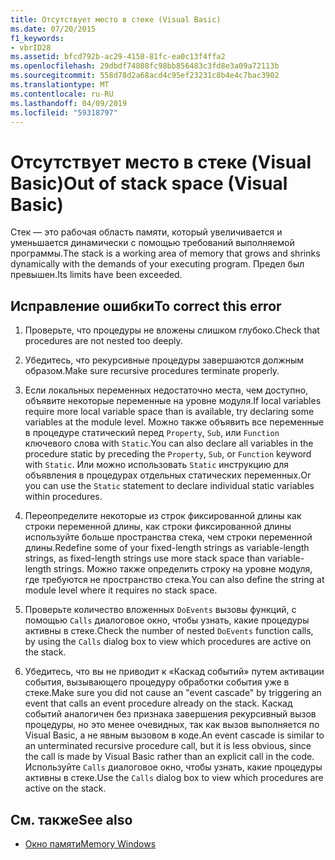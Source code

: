 ```yaml
---
title: Отсутствует место в стеке (Visual Basic)
ms.date: 07/20/2015
f1_keywords:
- vbrID28
ms.assetid: bfcd792b-ac29-4158-81fc-ea0c13f4ffa2
ms.openlocfilehash: 29dbdf74808fc98bb856483c3fd8e3a09a72113b
ms.sourcegitcommit: 558d78d2a68acd4c95ef23231c8b4e4c7bac3902
ms.translationtype: MT
ms.contentlocale: ru-RU
ms.lasthandoff: 04/09/2019
ms.locfileid: "59318797"
---
```

# <a name="out-of-stack-space-visual-basic"></a><span data-ttu-id="19cb2-102">Отсутствует место в стеке (Visual Basic)</span><span class="sxs-lookup"><span data-stu-id="19cb2-102">Out of stack space (Visual Basic)</span></span>
<span data-ttu-id="19cb2-103">Стек — это рабочая область памяти, который увеличивается и уменьшается динамически с помощью требований выполняемой программы.</span><span class="sxs-lookup"><span data-stu-id="19cb2-103">The stack is a working area of memory that grows and shrinks dynamically with the demands of your executing program.</span></span> <span data-ttu-id="19cb2-104">Предел был превышен.</span><span class="sxs-lookup"><span data-stu-id="19cb2-104">Its limits have been exceeded.</span></span>  
  
## <a name="to-correct-this-error"></a><span data-ttu-id="19cb2-105">Исправление ошибки</span><span class="sxs-lookup"><span data-stu-id="19cb2-105">To correct this error</span></span>  
  
1. <span data-ttu-id="19cb2-106">Проверьте, что процедуры не вложены слишком глубоко.</span><span class="sxs-lookup"><span data-stu-id="19cb2-106">Check that procedures are not nested too deeply.</span></span>  
  
2. <span data-ttu-id="19cb2-107">Убедитесь, что рекурсивные процедуры завершаются должным образом.</span><span class="sxs-lookup"><span data-stu-id="19cb2-107">Make sure recursive procedures terminate properly.</span></span>  
  
3. <span data-ttu-id="19cb2-108">Если локальных переменных недостаточно места, чем доступно, объявите некоторые переменные на уровне модуля.</span><span class="sxs-lookup"><span data-stu-id="19cb2-108">If local variables require more local variable space than is available, try declaring some variables at the module level.</span></span> <span data-ttu-id="19cb2-109">Можно также объявить все переменные в процедуре статический перед `Property`, `Sub`, или `Function` ключевого слова with `Static`.</span><span class="sxs-lookup"><span data-stu-id="19cb2-109">You can also declare all variables in the procedure static by preceding the `Property`, `Sub`, or `Function` keyword with `Static`.</span></span> <span data-ttu-id="19cb2-110">Или можно использовать `Static` инструкцию для объявления в процедурах отдельных статических переменных.</span><span class="sxs-lookup"><span data-stu-id="19cb2-110">Or you can use the `Static` statement to declare individual static variables within procedures.</span></span>  
  
4. <span data-ttu-id="19cb2-111">Переопределите некоторые из строк фиксированной длины как строки переменной длины, как строки фиксированной длины используйте больше пространства стека, чем строки переменной длины.</span><span class="sxs-lookup"><span data-stu-id="19cb2-111">Redefine some of your fixed-length strings as variable-length strings, as fixed-length strings use more stack space than variable-length strings.</span></span> <span data-ttu-id="19cb2-112">Можно также определить строку на уровне модуля, где требуются не пространство стека.</span><span class="sxs-lookup"><span data-stu-id="19cb2-112">You can also define the string at module level where it requires no stack space.</span></span>  
  
5. <span data-ttu-id="19cb2-113">Проверьте количество вложенных `DoEvents` вызовы функций, с помощью `Calls` диалоговое окно, чтобы узнать, какие процедуры активны в стеке.</span><span class="sxs-lookup"><span data-stu-id="19cb2-113">Check the number of nested `DoEvents` function calls, by using the `Calls` dialog box to view which procedures are active on the stack.</span></span>  
  
6. <span data-ttu-id="19cb2-114">Убедитесь, что вы не приводит к «Каскад событий» путем активации события, вызывающего процедуру обработки события уже в стеке.</span><span class="sxs-lookup"><span data-stu-id="19cb2-114">Make sure you did not cause an "event cascade" by triggering an event that calls an event procedure already on the stack.</span></span> <span data-ttu-id="19cb2-115">Каскад событий аналогичен без признака завершения рекурсивный вызов процедуры, но это менее очевидных, так как вызов выполняется по Visual Basic, а не явным вызовом в коде.</span><span class="sxs-lookup"><span data-stu-id="19cb2-115">An event cascade is similar to an unterminated recursive procedure call, but it is less obvious, since the call is made by Visual Basic rather than an explicit call in the code.</span></span> <span data-ttu-id="19cb2-116">Используйте `Calls` диалоговое окно, чтобы узнать, какие процедуры активны в стеке.</span><span class="sxs-lookup"><span data-stu-id="19cb2-116">Use the `Calls` dialog box to view which procedures are active on the stack.</span></span>  
  
## <a name="see-also"></a><span data-ttu-id="19cb2-117">См. также</span><span class="sxs-lookup"><span data-stu-id="19cb2-117">See also</span></span>

- [<span data-ttu-id="19cb2-118">Окно памяти</span><span class="sxs-lookup"><span data-stu-id="19cb2-118">Memory Windows</span></span>](/visualstudio/debugger/memory-windows)
